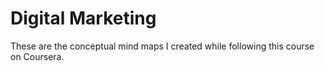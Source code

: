 # Digital Marketing
These are the conceptual mind maps I created while following this course on Coursera.
